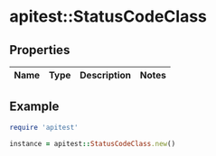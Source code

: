 # apitest::StatusCodeClass

## Properties

| Name | Type | Description | Notes |
| ---- | ---- | ----------- | ----- |

## Example

```ruby
require 'apitest'

instance = apitest::StatusCodeClass.new()
```

